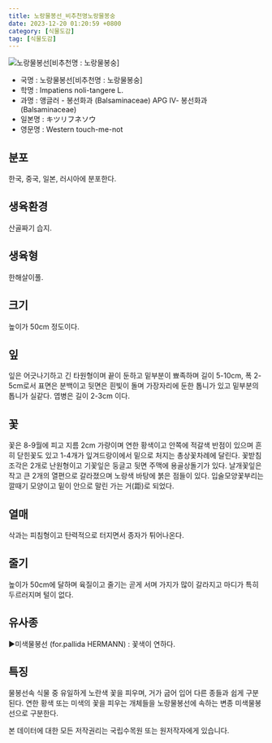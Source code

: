 ```yaml
---
title: 노랑물봉선_비추천명노랑물봉숭
date: 2023-12-20 01:20:59 +0800
category: [식물도감]
tag: [식물도감]
---
```




![노랑물봉선[비추천명 : 노랑물봉숭]](/fileUpload/plants/basic/Balsaminaceae/Impatiens/8641/1_th2.JPG)
- 국명 : 노랑물봉선[비추천명 : 노랑물봉숭]
- 학명 : Impatiens noli-tangere L.
- 과명 : 앵글러 - 봉선화과 (Balsaminaceae) APG Ⅳ- 봉선화과 (Balsaminaceae)
- 일본명 : キツリフネソウ
- 영문명 : Western touch-me-not


## 분포
한국, 중국, 일본, 러시아에 분포한다.
## 생육환경
산골짜기 습지.
## 생육형
한해살이풀.
## 크기
높이가 50cm 정도이다.
## 잎
잎은 어긋나기하고 긴 타원형이며 끝이 둔하고 밑부분이 뾰족하며 길이 5-10cm, 폭 2-5cm로서 표면은 분백이고 뒷면은 흰빛이 돌며 가장자리에 둔한 톱니가 있고 밑부분의 톱니가 실같다. 엽병은 길이 2-3cm 이다.
## 꽃
꽃은 8-9월에 피고 지름 2cm 가량이며 연한 황색이고 안쪽에 적갈색 반점이 있으며 흔히 닫힌꽃도 있고 1-4개가 잎겨드랑이에서 밑으로 처지는 총상꽃차례에 달린다. 꽃받침조각은 2개로 난원형이고 기꽃잎은 둥글고 뒷면 주맥에 용골상돌기가 있다. 날개꽃잎은 작고 큰 2개의 열편으로 갈라졌으며 노랑색 바탕에 붉은 점들이 있다. 입술모양꽃부리는 깔때기 모양이고 밑이 안으로 말린 가는 거(距)로 되었다.
## 열매
삭과는 피침형이고 탄력적으로 터지면서 종자가 튀어나온다.
## 줄기
높이가 50cm에 달하며 육질이고 줄기는 곧게 서며 가지가 많이 갈라지고 마디가 특히 두르러지며 털이 없다.
## 유사종
▶미색물봉선 (for.pallida HERMANN) : 꽃색이 연하다.
## 특징
물봉선속 식물 중 유일하게 노란색 꽃을 피우며, 거가 굽어 입어 다른 종들과 쉽게 구분된다. 연한 황색 또는 미색의 꽃을 피우는 개체들을 노랑물봉선에 속하는 변종 미색물봉선으로 구분한다.






본 데이터에 대한 모든 저작권리는 국립수목원 또는 원저작자에게 있습니다.
